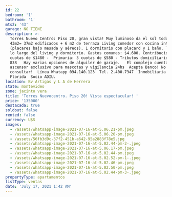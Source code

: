 ```yaml
---
id: 22
bedroom: '1'
bathroom: '1'
mts2: '43'
garage: NO TIENE
description: >-
  Torres Nuevo Centro: Piso 20, gran vista! Muy luminoso da el sol todo el día.
  43m2= 37m2 edificados + 6 m2 de terraza Living comedor con cocina integrada 
  (placares bajo mesada y aéreos), 1 dormitorio con placard y 1 baño. Terraza a
  lo largo del living y dormitorio. Gastos comunes: $4.600. Contribución: 3
  cuotas de $1480 -  Primaria: 3 cuotas de $580 - Tributos domiciliarios: $
  838   Hay varias opciones de alquiler de garaje.   El complejo cuenta con SUM,
  ascensor exclusivo para mascotas y vigilancia 24hs  Acepta Banco! No dudes en
  consultar!  Línea Whatapp 094.140.123  Tel. 2.400.7347  Inmobiliaria Estudio
  Florida  Socio ADIU.
location: Bv Artigas y L A de Herrera
state: montevideo
zone: jacinto vera
title: 'Torres Nuevocentro. Piso 20! Vista espectacular! '
price: '135000'
destacada: true
soldout: false
rented: false
currency: U$S
images:
  - /assets/whatsapp-image-2021-07-16-at-5.06.21-pm.jpeg
  - /assets/whatsapp-image-2021-07-16-at-5.06.20-pm.jpeg
  - /assets/56fb3d9c-37f2-451b-a642-95a2883f78e5.jpg
  - /assets/whatsapp-image-2021-07-16-at-5.02.44-pm-2-.jpeg
  - /assets/whatsapp-image-2021-07-16-at-5.06.17-pm.jpeg
  - /assets/whatsapp-image-2021-07-16-at-5.02.44-pm.jpeg
  - /assets/whatsapp-image-2021-07-16-at-5.02.52-pm-1-.jpeg
  - /assets/whatsapp-image-2021-07-16-at-5.02.46-pm.jpeg
  - /assets/whatsapp-image-2021-07-16-at-5.02.50-pm.jpeg
  - /assets/whatsapp-image-2021-07-16-at-5.02.44-pm-3-.jpeg
propertyType: apartamentos
listType: ventas
date: 'July 17, 2021 1:42 AM'
---
```


